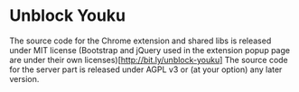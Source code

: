 # Unblock Youku
The source code for the Chrome extension and shared libs is released under MIT license (Bootstrap and jQuery used in the extension popup page are under their own licenses)[http://bit.ly/unblock-youku]
The source code for the server part is released under AGPL v3 or (at your option) any later version.


